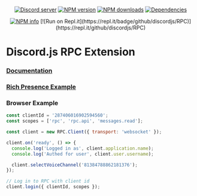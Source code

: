 <div align="center">
  <br />
  <p>
    <a href="https://discord.gg/bRCvFy9"><img src="https://discordapp.com/api/guilds/222078108977594368/embed.png" alt="Discord server" /></a>
    <a href="https://www.npmjs.com/package/discord-rpc"><img src="https://img.shields.io/npm/v/discord-rpc.svg?maxAge=3600" alt="NPM version" /></a>
    <a href="https://www.npmjs.com/package/discord-rpc"><img src="https://img.shields.io/npm/dt/discord-rpc.svg?maxAge=3600" alt="NPM downloads" /></a>
    <a href="https://david-dm.org/discordjs/RPC"><img src="https://img.shields.io/david/discordjs/RPC.svg?maxAge=3600" alt="Dependencies" /></a>
  </p>
  <p>
    <a href="https://nodei.co/npm/discord-rpc/"><img src="https://nodei.co/npm/discord-rpc.png?downloads=true&stars=true" alt="NPM info" /></a>
		[![Run on Repl.it](https://repl.it/badge/github/discordjs/RPC)](https://repl.it/github/discordjs/RPC)
  </p>
</div>

# Discord.js RPC Extension

### [Documentation](https://discord.js.org/#/docs/rpc/)

### [Rich Presence Example](https://github.com/discordjs/RPC/blob/master/example)

### __Browser__ Example

```javascript
const clientId = '287406016902594560';
const scopes = ['rpc', 'rpc.api', 'messages.read'];

const client = new RPC.Client({ transport: 'websocket' });

client.on('ready', () => {
  console.log('Logged in as', client.application.name);
  console.log('Authed for user', client.user.username);

  client.selectVoiceChannel('81384788862181376');
});

// Log in to RPC with client id
client.login({ clientId, scopes });
```
